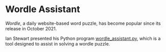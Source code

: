 # Wordle Assistant

*Wordle*, a daily website-based word puzzle, has become popular since its release in October 2021.

Ian Stewart presented his Python program [wordle_assistant.py](./2022-02-14/wordle_assistant.py), which is a tool designed to assist in solving a wordle puzzle.
